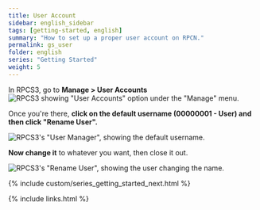 ```yaml
---
title: User Account
sidebar: english_sidebar
tags: [getting-started, english]
summary: "How to set up a proper user account on RPCN."
permalink: gs_user
folder: english
series: "Getting Started"
weight: 5
---
```


In RPCS3, go to **Manage > User Accounts** 
![RPCS3 showing "User Accounts" option under the "Manage" menu.](https://carlmylo.github.io/docu-rpcs3/images/conf/rpcs3user.png "RPCS3: User Accounts")

Once you're there, **click on the default username (00000001 - User) and then click "Rename User".** 

![RPCS3's "User Manager", showing the default username.](https://carlmylo.github.io/docu-rpcs3/images/conf/rpcs3rename.png "RPCS3: User Accounts")

**Now change it** to whatever you want, then close it out.  

![RPCS3's "Rename User", showing the user changing the name.](https://carlmylo.github.io/docu-rpcs3/images/conf/rpcs3namepanel.png "RPCS3: Rename User")

{% include custom/series_getting_started_next.html %}

{% include links.html %}